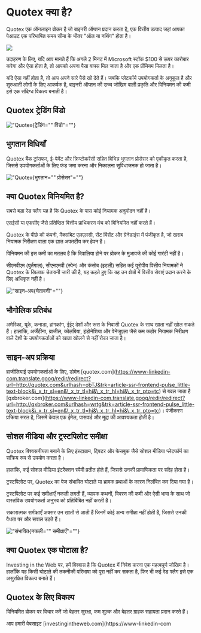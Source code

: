 # Quotex क्या है?

Quotex एक ऑनलाइन ब्रोकर है जो बाइनरी ऑप्शन प्रदान करता है, एक वित्तीय उत्पाद
जहां आपका पेआउट एक परिभाषित समय सीमा के भीतर "ऑल या नथिंग" होता है।

[![](https://static.quotex.io/files/4_en/300_250.jpg)](https://traff.sbs/brokerqxlid)

उदाहरण के लिए, यदि आप मानते हैं कि अगले 2 मिनट में Microsoft स्टॉक \$100 से ऊपर
कारोबार करेगा और ऐसा होता है, तो आपको अपना पैसा वापस मिल जाता है और एक
प्रीमियम मिलता है।

यदि ऐसा नहीं होता है, तो आप अपने सारे पैसे खो देते हैं। जबकि प्लेटफॉर्म उपयोगकर्ता के
अनुकूल है और शुरुआती लोगों के लिए आकर्षक है, बाइनरी ऑप्शन की उच्च जोखिम वाली प्रकृति
और विनियमन की कमी इसे एक संदिग्ध विकल्प बनाती है।

## Quotex ट्रेडिंग विंडो

!["Quotex](\%22https://www.investingintheweb.com/wp-content/uploads/2023/05/Quotex-trading-window.png\%22){ट्रेडिंग=""
विंडो"=""}

## भुगतान विधियाँ

Quotex बैंक ट्रांसफर, ई-पेमेंट और क्रिप्टोकरेंसी सहित विभिन्न भुगतान प्रोसेसर को एकीकृत
करता है, जिससे उपयोगकर्ताओं के लिए फंड जमा करना और निकालना सुविधाजनक हो जाता है।

!["Quotex](\%22https://www.investingintheweb.com/wp-content/uploads/2023/05/Quotex-payment-processors.png\%22){भुगतान=""
प्रोसेसर"=""}

## क्या Quotex विनियमित है?

सबसे बड़ा रेड फ्लैग यह है कि Quotex के पास कोई नियामक अनुमोदन नहीं है।

एसईसी या एफसीए जैसे प्रतिष्ठित वित्तीय प्राधिकरण मंच को विनियमित नहीं करते हैं।

Quotex के पीछे की कंपनी, मैक्सबिट एलएलसी, सेंट विंसेंट और ग्रेनेडाइंस में पंजीकृत है, जो
खराब नियामक निरीक्षण वाला एक ज्ञात अपतटीय कर हेवन है।

विनियमन की इस कमी का मतलब है कि दिवालिया होने पर ब्रोकर के मुआवजे की कोई गारंटी
नहीं है।

सीएमवीएम (पुर्तगाल), सीएनएमवी (स्पेन) और कंसोब (इटली) सहित कई यूरोपीय वित्तीय
नियामकों ने Quotex के खिलाफ चेतावनी जारी की है, यह कहते हुए कि यह उन क्षेत्रों में
वित्तीय सेवाएं प्रदान करने के लिए अधिकृत नहीं है।

!["साइन-अप](\%22https://www.investingintheweb.com/wp-content/uploads/2023/05/Sign-up-warning.png\%22){चेतावनी"=""}

## भौगोलिक प्रतिबंध

अमेरिका, यूके, कनाडा, हांगकांग, ईईए देशों और रूस के निवासी Quotex के साथ खाता नहीं
खोल सकते हैं। हालांकि, अर्जेंटीना, ब्राजील, कोलंबिया, इंडोनेशिया और वेनेजुएला जैसे कम
कठोर नियामक निरीक्षण वाले देशों के उपयोगकर्ताओं को खाता खोलने से नहीं रोका जाता है।

## साइन-अप प्रक्रिया

ब्राजीलियाई उपयोगकर्ताओं के लिए, डोमेन
\[quotex.com\](https://www-linkedin-com.translate.goog/redir/redirect?url=http://quotex.com&urlhash=obTJ&trk=article-ssr-frontend-pulse_little-text-block&\_x_tr_sl=en&\_x_tr_tl=hi&\_x_tr_hl=hi&\_x_tr_pto=tc)
से बदल जाता है
\[qxbroker.com\](https://www-linkedin-com.translate.goog/redir/redirect?url=http://qxbroker.com&urlhash=wrtg&trk=article-ssr-frontend-pulse_little-text-block&\_x_tr_sl=en&\_x_tr_tl=hi&\_x_tr_hl=hi&\_x_tr_pto=tc)।
पंजीकरण प्रक्रिया सरल है, जिसमें केवल एक ईमेल, पासवर्ड और मुद्रा की आवश्यकता होती है।

## सोशल मीडिया और ट्रस्टपिलोट समीक्षा

Quotex विश्वसनीयता बनाने के लिए इंस्टाग्राम, ट्विटर और फेसबुक जैसे सोशल मीडिया
प्लेटफॉर्म का सक्रिय रूप से उपयोग करता है।

हालांकि, कई सोशल मीडिया इंटरैक्शन स्पैमी प्रतीत होते हैं, जिससे उनकी प्रामाणिकता पर
संदेह होता है।

ट्रस्टपिलोट पर, Quotex का पेज संभावित घोटाले या भ्रामक प्रथाओं के कारण निलंबित कर
दिया गया है।

ट्रस्टपिलोट पर कई समीक्षाएँ नकली लगती हैं, व्यापक कथनों, विवरण की कमी और ऐसी
भाषा के साथ जो वास्तविक उपयोगकर्ता अनुभव को प्रतिबिंबित नहीं करती है।

सकारात्मक समीक्षाएँ अक्सर उन खातों से आती हैं जिनमें कोई अन्य समीक्षा नहीं होती है,
जिससे उनकी वैधता पर और सवाल उठते हैं।

!["संभावित](\%22https://www.investingintheweb.com/wp-content/uploads/2023/05/Potencial-fake-reviews.png\%22){नकली=""
समीक्षाएँ"=""}

## क्या Quotex एक घोटाला है?

Investing in the Web पर, हमें विश्वास है कि Quotex में निवेश करना एक महत्वपूर्ण
जोखिम है। हालाँकि यह किसी घोटाले की तकनीकी परिभाषा को पूरा नहीं कर सकता है,
फिर भी कई रेड फ्लैग इसे एक असुरक्षित विकल्प बनाते हैं।

## Quotex के लिए विकल्प

विनियमित ब्रोकर पर विचार करें जो बेहतर सुरक्षा, कम शुल्क और बेहतर ग्राहक सहायता
प्रदान करते हैं।

आप हमारी वेबसाइट \[investingintheweb.com\](https://www-linkedin-com

